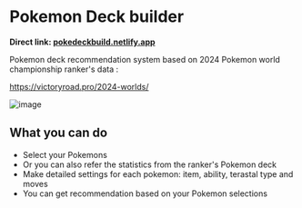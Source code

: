 # Pokemon Deck builder

**Direct link: [pokedeckbuild.netlify.app](https://pokedeckbuild.netlify.app/)**

Pokemon deck recommendation system based on 2024 Pokemon world championship ranker's data :

https://victoryroad.pro/2024-worlds/

![image](https://github.com/user-attachments/assets/47940f2b-fdf6-49bb-b280-f8aa415089b7)

## What you can do
- Select your Pokemons
- Or you can also refer the statistics from the ranker's Pokemon deck
- Make detailed settings for each pokemon: item, ability, terastal type and moves
- You can get recommendation based on your Pokemon selections
